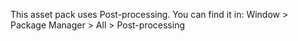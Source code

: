 This asset pack uses Post-processing.
You can find it in:
	Window > Package Manager > All > Post-processing